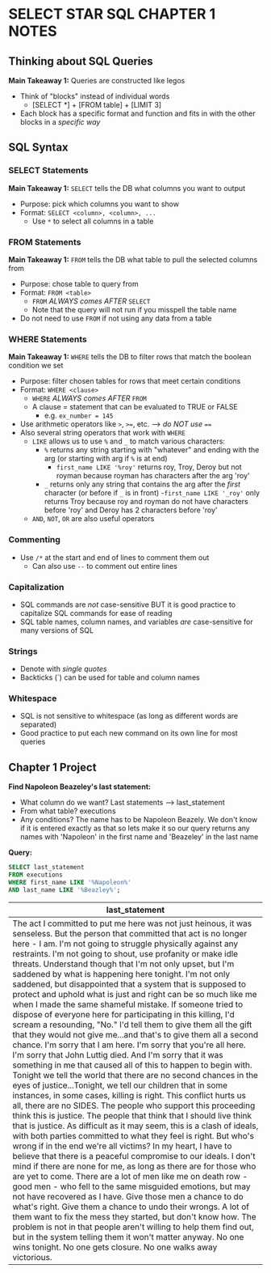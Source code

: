# SELECT STAR SQL CHAPTER 1 NOTES

## Thinking about SQL Queries
**Main Takeaway 1:** Queries are constructed like legos
  - Think of "blocks" instead of individual words
    - [SELECT *] + [FROM table] + [LIMIT 3]
  - Each block has a specific format and function and fits in with the other blocks in a *specific way*

## SQL Syntax
### SELECT Statements
**Main Takeaway 1:** `SELECT` tells the DB what columns you want to output
- Purpose: pick which columns you want to show
- Format: `SELECT <column>, <column>, ...`
  - Use `*` to select all columns in a table

### FROM Statements
**Main Takeaway 1:** `FROM` tells the DB what table to pull the selected columns from
- Purpose: chose table to query from
- Format: `FROM <table>`
  - `FROM` *ALWAYS comes AFTER* `SELECT`
  - Note that the query will not run if you misspell the table name
- Do not need to use `FROM` if not using any data from a table

### WHERE Statements
**Main Takeaway 1:** `WHERE` tells the DB to filter rows that match the boolean condition we set
- Purpose: filter chosen tables for rows that meet certain conditions
- Format: `WHERE <clause>`
  - `WHERE` *ALWAYS comes AFTER* `FROM`
  - A clause = statement that can be evaluated to TRUE or FALSE
    - e.g. `ex_number = 145`
- Use arithmetic operators like `>`, `>=`, etc. --> *do NOT use `==`*
- Also several string operators that work with `WHERE`
    - `LIKE` allows us to use `%` and `_` to match various characters:
      - `%` returns any string starting with "whatever" and ending with the arg (or starting with arg if `%` is at end)
        - `first_name LIKE '%roy'` returns roy, Troy, Deroy but not royman   because royman has characters after the arg 'roy'
      - `_` returns only any string that contains the arg after the *first* character (or before if `_` is in front)
        -`first_name LIKE '_roy'` only returns Troy because roy and royman do not have characters before 'roy' and Deroy has 2 characters before 'roy'
    - `AND`, `NOT`, `OR` are also useful operators

### Commenting
- Use `/*` at the start and end of lines to comment them out
  - Can also use `--` to comment out entire lines

### Capitalization
- SQL commands are *not* case-sensitive BUT it is good practice to capitalize SQL commands for ease of reading
- SQL table names, column names, and variables *are* case-sensitive for many versions of SQL

### Strings
- Denote with *single quotes*
- Backticks (`) can be used for table and column names

### Whitespace
- SQL is not sensitive to whitespace (as long as different words are separated)
- Good practice to put each new command on its own line for most queries
 
## Chapter 1 Project
**Find Napoleon Beazeley's last statement:**
- What column do we want? Last statements --> last_statement
- From what table? executions
- Any conditions? The name has to be Napoleon Beazely. We don't know if it is entered exactly as that so lets make it so our query returns any names with 'Napoleon' in the first name and 'Beazeley' in the last name

**Query:**
```sql
SELECT last_statement
FROM executions
WHERE first_name LIKE '%Napoleon%'
AND last_name LIKE '%Beazley%';
```

|last_statement|
|--------------|
|The act I committed to put me here was not just heinous, it was senseless. But the person that committed that act is no longer here - I am. I'm not going to struggle physically against any restraints. I'm not going to shout, use profanity or make idle threats. Understand though that I'm not only upset, but I'm saddened by what is happening here tonight. I'm not only saddened, but disappointed that a system that is supposed to protect and uphold what is just and right can be so much like me when I made the same shameful mistake. If someone tried to dispose of everyone here for participating in this killing, I'd scream a resounding, "No." I'd tell them to give them all the gift that they would not give me...and that's to give them all a second chance. I'm sorry that I am here. I'm sorry that you're all here. I'm sorry that John Luttig died. And I'm sorry that it was something in me that caused all of this to happen to begin with. Tonight we tell the world that there are no second chances in the eyes of justice...Tonight, we tell our children that in some instances, in some cases, killing is right. This conflict hurts us all, there are no SIDES. The people who support this proceeding think this is justice. The people that think that I should live think that is justice. As difficult as it may seem, this is a clash of ideals, with both parties committed to what they feel is right. But who's wrong if in the end we're all victims? In my heart, I have to believe that there is a peaceful compromise to our ideals. I don't mind if there are none for me, as long as there are for those who are yet to come. There are a lot of men like me on death row - good men - who fell to the same misguided emotions, but may not have recovered as I have. Give those men a chance to do what's right. Give them a chance to undo their wrongs. A lot of them want to fix the mess they started, but don't know how. The problem is not in that people aren't willing to help them find out, but in the system telling them it won't matter anyway. No one wins tonight. No one gets closure. No one walks away victorious.|
